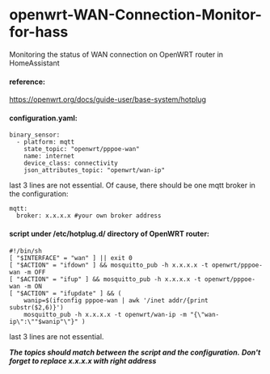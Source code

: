# openwrt-WAN-Connection-Monitor-for-hass
Monitoring the status of WAN connection on OpenWRT router in HomeAssistant
#### reference:
https://openwrt.org/docs/guide-user/base-system/hotplug
#### configuration.yaml:
```
binary_sensor:
  - platform: mqtt
    state_topic: "openwrt/pppoe-wan"
    name: internet
    device_class: connectivity
    json_attributes_topic: "openwrt/wan-ip"
```
last 3 lines are not essential.
Of cause, there should be one mqtt broker in the configuration:
```
mqtt:
  broker: x.x.x.x #your own broker address
```
#### script under /etc/hotplug.d/ directory of OpenWRT router:
```
#!/bin/sh
[ "$INTERFACE" = "wan" ] || exit 0
[ "$ACTION" = "ifdown" ] && mosquitto_pub -h x.x.x.x -t openwrt/pppoe-wan -m OFF
[ "$ACTION" = "ifup" ] && mosquitto_pub -h x.x.x.x -t openwrt/pppoe-wan -m ON
[ "$ACTION" = "ifupdate" ] && (
    wanip=$(ifconfig pppoe-wan | awk '/inet addr/{print substr($2,6)}')
    mosquitto_pub -h x.x.x.x -t openwrt/wan-ip -m "{\"wan-ip\":\""$wanip"\"}" )
```
last 3 lines are not essential.

***The topics should match between the script and the configuration.***
***Don't forget to replace x.x.x.x with right address***
